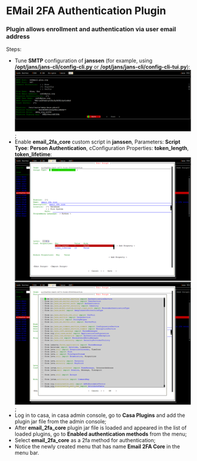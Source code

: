 # EMail 2FA Authentication Plugin
### Plugin allows enrollment and authentication via user email address
Steps:  
- Tune **SMTP** configuration of **janssen** (for example, using **/opt/jans/jans-cli/config-cli.py** or **/opt/jans/jans-cli/config-cli-tui.py**):  
![SMTP Tuning](./img/01.smtp.png)  
;
- Enable **email_2fa_core** custom script in **janssen**, Parameters: **Script Tyoe**: **Person Authentication**, cConfiguration Properties: **token_length**, **token_lifetime**:  
![email_2fa_core script](./img/02.script.png)  
![email_2fa_core jython](./img/03.script.png)  
;
- Log in to casa, in casa admin console, go to **Casa Plugins** and add the plugin jar file from the admin console;
- After **email_2fa_core** plugin jar file is loaded and appeared in the list of loaded plugins, go to **Enabled authentication methods** from the menu;
- Select **email_2fa_core** as a 2fa method for authentication;
- Notice the newly created menu that has name **Email 2FA Core** in the menu bar.
